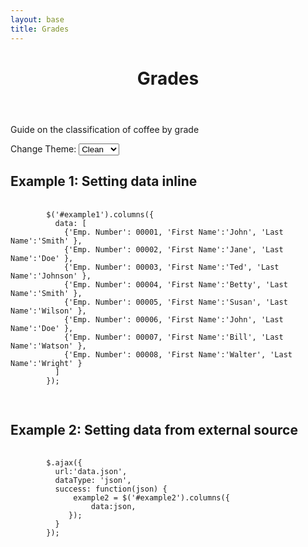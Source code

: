 ```yaml
---
layout: base
title: Grades
---
```

<header>
  <div class="container">
    <div class="header-content">
      <h1>Grades</h1>
    </div>
  </div>
</header>

<script src="/js/vendor/jquery.min.js"></script>
<script src="/plugins/gotopage.js"></script>
<script src="/plugins/ajaxpaging.js"></script>
<script src="/js/vendor/jquery.columns.min.js"></script>

<article> 
  <div class="container">
    <div class="row">
      <div class="col-md-8 mx-auto">
        <p class="lead">
          Guide on the classification of coffee by grade
        </p>
      </div>
    </div>
  </div>
</article>
<section>
  <label>Change Theme:</label>
    <select id="theme">
       <option value="clean.css">Clean</option>
       <option value="classic.css">Classic</option>
    </select>

<h2>Example 1: Setting data inline</h2>
  <div id="example1"></div>
  <pre class="prettyprint">
    <code>
        $('#example1').columns({
          data: [
            {'Emp. Number': 00001, 'First Name':'John', 'Last Name':'Smith' },
            {'Emp. Number': 00002, 'First Name':'Jane', 'Last Name':'Doe' },
            {'Emp. Number': 00003, 'First Name':'Ted', 'Last Name':'Johnson' },
            {'Emp. Number': 00004, 'First Name':'Betty', 'Last Name':'Smith' },
            {'Emp. Number': 00005, 'First Name':'Susan', 'Last Name':'Wilson' },
            {'Emp. Number': 00006, 'First Name':'John', 'Last Name':'Doe' },
            {'Emp. Number': 00007, 'First Name':'Bill', 'Last Name':'Watson' },
            {'Emp. Number': 00008, 'First Name':'Walter', 'Last Name':'Wright' }
          ]
        });
      </code>
    </pre>
</section>

<section>
  <h2>Example 2: Setting data from external source</h2>
    <div id="example2"></div>
    <pre class="prettyprint">
      <code> 
        $.ajax({
          url:'data.json',
          dataType: 'json', 
          success: function(json) { 
              example2 = $('#example2').columns({
                  data:json, 
             }); 
          }
        }); 
      </code>
    </pre>
</section>
